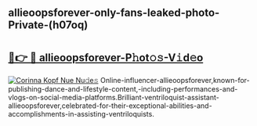 ## allieoopsforever-only-fans​-leaked-photo​-Private-(h07oq)


# <h2><a href="https://mediaupload.pro?title=allieoopsforever&ref=git">🔗👉 🔴 allieoopsforever-P𝚑ot𝚘𝚜-V𝚒d𝚎o</a></h2>

[![Corinna Kopf Nue Nu𝚍e𝚜](https://i.imgur.com/0qMVB7G.gif)](https://mediaupload.pro?title=allieoopsforever&ref=git)
Online-influencer-allieoopsforever,known-for-publishing-dance-and-lifestyle-content,-including-performances-and-vlogs-on-social-media-platforms.Brilliant-ventriloquist-assistant-allieoopsforever,celebrated-for-their-exceptional-abilities-and-accomplishments-in-assisting-ventriloquists.  